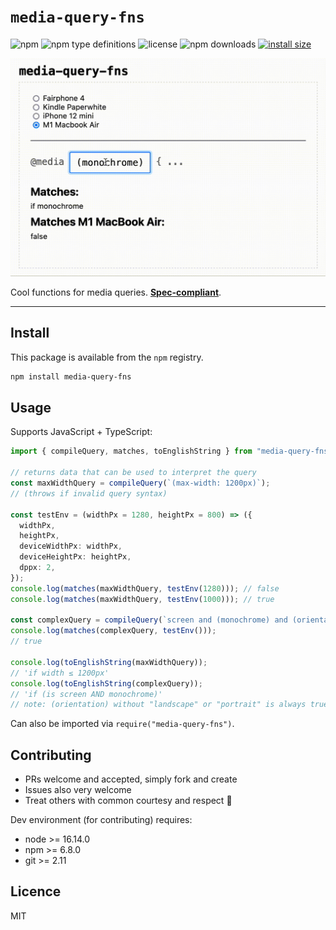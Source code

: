 # `media-query-fns`

![npm](https://img.shields.io/npm/v/media-query-fns)
![npm type definitions](https://img.shields.io/npm/types/media-query-fns)
![license](https://img.shields.io/npm/l/media-query-fns)
![npm downloads](https://img.shields.io/npm/dw/media-query-fns)
[![install size](https://packagephobia.com/badge?p=media-query-fns)](https://packagephobia.com/result?p=media-query-fns)

![](screen.gif)

Cool functions for media queries. [**Spec-compliant**](https://www.w3.org/TR/mediaqueries-5).

---

## Install

This package is available from the `npm` registry.

```sh
npm install media-query-fns
```

## Usage

Supports JavaScript + TypeScript:

```ts
import { compileQuery, matches, toEnglishString } from "media-query-fns";

// returns data that can be used to interpret the query
const maxWidthQuery = compileQuery(`(max-width: 1200px)`);
// (throws if invalid query syntax)

const testEnv = (widthPx = 1280, heightPx = 800) => ({
  widthPx,
  heightPx,
  deviceWidthPx: widthPx,
  deviceHeightPx: heightPx,
  dppx: 2,
});
console.log(matches(maxWidthQuery, testEnv(1280))); // false
console.log(matches(maxWidthQuery, testEnv(1000))); // true

const complexQuery = compileQuery(`screen and (monochrome) and (orientation)`);
console.log(matches(complexQuery, testEnv()));
// true

console.log(toEnglishString(maxWidthQuery));
// 'if width ≤ 1200px'
console.log(toEnglishString(complexQuery));
// 'if (is screen AND monochrome)'
// note: (orientation) without "landscape" or "portrait" is always true, so it's removed for brevity
```

Can also be imported via `require("media-query-fns")`.

## Contributing

- PRs welcome and accepted, simply fork and create
- Issues also very welcome
- Treat others with common courtesy and respect 🤝

Dev environment (for contributing) requires:

- node >= 16.14.0
- npm >= 6.8.0
- git >= 2.11

## Licence

MIT

